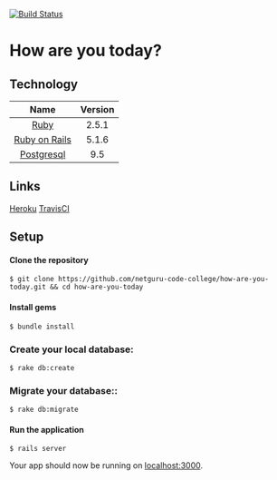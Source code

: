 [![Build Status](https://travis-ci.org/netguru-code-college/how-are-you-today.svg?branch=master)](https://travis-ci.org/netguru-code-college/how-are-you-today)

# How are you today?

## Technology

| Name |  Version |
| :--: | :---: |
| [Ruby](https://www.ruby-lang.org) | 2.5.1 |
| [Ruby on Rails](http://www.rubyonrails.org/) | 5.1.6 |
| [Postgresql](https://www.postgresql.org/) | 9.5 |

## Links

[Heroku](https://how-are-you-today-app.herokuapp.com/)
[TravisCI](https://travis-ci.org/netguru-code-college/how-are-you-today)

## Setup

#### Clone the repository

    $ git clone https://github.com/netguru-code-college/how-are-you-today.git && cd how-are-you-today

#### Install gems

    $ bundle install

### Create your local database: 

    $ rake db:create
    
### Migrate your database:: 

    $ rake db:migrate
    
#### Run the application

    $ rails server

Your app should now be running on [localhost:3000](http://localhost:3000).



